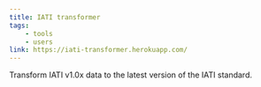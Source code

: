 ```yaml
---
title: IATI transformer
tags:
    - tools
    - users
link: https://iati-transformer.herokuapp.com/
---
```


Transform IATI v1.0x data to the latest version of the IATI standard.
